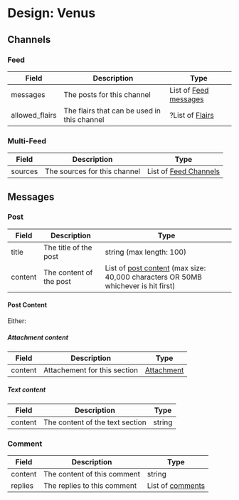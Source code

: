 # Design: Venus

## Channels

### Feed

| Field | Description | Type |
|-------|-------------|------|
| messages | The posts for this channel | List of [Feed messages](#post) |
| allowed_flairs | The flairs that can be used in this channel | ?List of [Flairs](design-Roam.md#flairs) |

### Multi-Feed

| Field | Description | Type |
|-------|-------------|------|
| sources | The sources for this channel  | List of [Feed Channels](#feed)

## Messages

### Post

| Field | Description | Type |
|-------|-------------|------|
| title | The title of the post | string (max length: 100) |
| content | The content of the post | List of [post content](#post-content) (max size: 40,000 characters OR 50MB whichever is hit first) |

#### Post Content

Either:

##### Attachment content

| Field | Description | Type |
|-------|-------------|------|
| content | Attachement for this section | [Attachment](design-Roam.md#Attachment) |

##### Text content

| Field | Description | Type |
|-------|-------------|------|
| content | The content of the text section | string |

### Comment

| Field | Description | Type |
|-------|-------------|------|
| content | The content of this comment | string |
| replies | The replies to this comment | List of [comments](#comment) |
